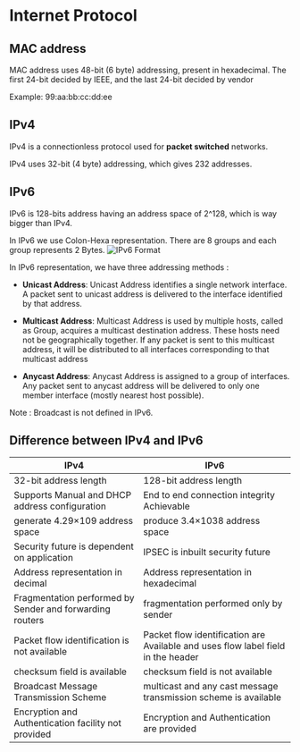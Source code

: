 # Internet Protocol

## MAC address
MAC address uses 48-bit (6 byte) addressing, present in hexadecimal. The first 24-bit decided by IEEE, and the last 24-bit decided by vendor

Example:  99:aa:bb:cc:dd:ee

## IPv4
IPv4 is a connectionless protocol used for **packet switched** networks.

IPv4 uses 32-bit (4 byte) addressing, which gives 232 addresses.

## IPv6
IPv6 is 128-bits address having an address space of 2^128, which is way bigger than IPv4.

In IPv6 we use Colon-Hexa representation. There are 8 groups and each group represents 2 Bytes.
![IPv6 Format](http://contribute.geeksforgeeks.org/wp-content/uploads/ipv6-1-2-1024x284.png)

In IPv6 representation, we have three addressing methods :
* **Unicast Address**: Unicast Address identifies a single network interface. A packet sent to unicast address is delivered to the interface identified by that address.

* **Multicast Address**: Multicast Address is used by multiple hosts, called as Group, acquires a multicast destination address. These hosts need not be geographically together. If any packet is sent to this multicast address, it will be distributed to all interfaces corresponding to that multicast address

* **Anycast Address**: Anycast Address is assigned to a group of interfaces. Any packet sent to anycast address will be delivered to only one member interface (mostly nearest host possible).

Note : Broadcast is not defined in IPv6.


## Difference between IPv4 and IPv6

|           IPv4           |           IPv6           |
|--------------------------|--------------------------|
|32-bit address length     |128-bit address length    |
|Supports Manual and DHCP address configuration | End to end connection integrity Achievable |
|generate 4.29×109 address space | produce 3.4×1038 address space|
|Security future is dependent on application | IPSEC is inbuilt security future |
| Address representation in decimal | Address representation in hexadecimal |
| Fragmentation performed by Sender and forwarding routers | fragmentation performed only by sender|
| Packet flow identification is not available | Packet flow identification are Available and uses flow label field in the header|
| checksum field is available | checksum field is not available |
| Broadcast Message Transmission Scheme | multicast and any cast message transmission scheme is available|
| Encryption and Authentication facility not provided | Encryption and Authentication are provided|
